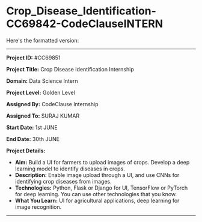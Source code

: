 # Crop_Disease_Identification-CC69842-CodeClauseINTERN
Here's the formatted version:

---

**Project ID:** #CC69851

**Project Title:** Crop Disease Identification Internship

**Domain:** Data Science Intern

**Project Level:** Golden Level

**Assigned By:** CodeClause Internship

**Assigned To:** SURAJ KUMAR

**Start Date:** 1st JUNE

**End Date:** 30th JUNE

**Project Details:**

- **Aim:** Build a UI for farmers to upload images of crops. Develop a deep learning model to identify diseases in crops.
- **Description:** Enable image upload through a UI, and use CNNs for identifying crop diseases from images.
- **Technologies:** Python, Flask or Django for UI, TensorFlow or PyTorch for deep learning. You can use other technologies that you know.
- **What You Learn:** UI for agricultural applications, deep learning for image recognition.
---
